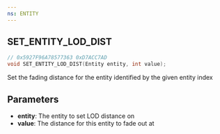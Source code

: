 ```yaml
---
ns: ENTITY
---
```

## SET_ENTITY_LOD_DIST

```c
// 0x5927F96A78577363 0xD7ACC7AD
void SET_ENTITY_LOD_DIST(Entity entity, int value);
```

Set the fading distance for the entity identified by the given entity index

## Parameters
* **entity**: The entity to set LOD distance on
* **value**: The distance for this entity to fade out at 

